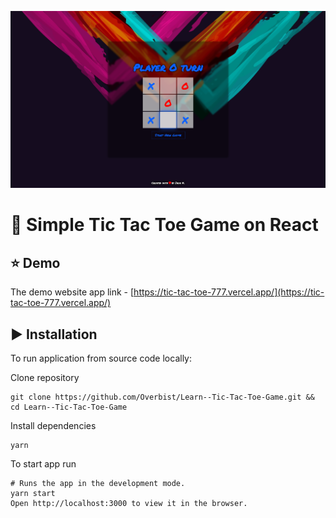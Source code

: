 ![application screenshot](readme-screenshot.png)

# 💱 Simple Tic Tac Toe Game on React

## ⭐ Demo

The demo website app link - [https://tic-tac-toe-777.vercel.app/](https://tic-tac-toe-777.vercel.app/)

## ▶️ Installation

To run application from source code locally:

Clone repository

```
git clone https://github.com/Overbist/Learn--Tic-Tac-Toe-Game.git && cd Learn--Tic-Tac-Toe-Game
```

Install dependencies

```
yarn
```

To start app run

```
# Runs the app in the development mode.
yarn start
Open http://localhost:3000 to view it in the browser.
```
